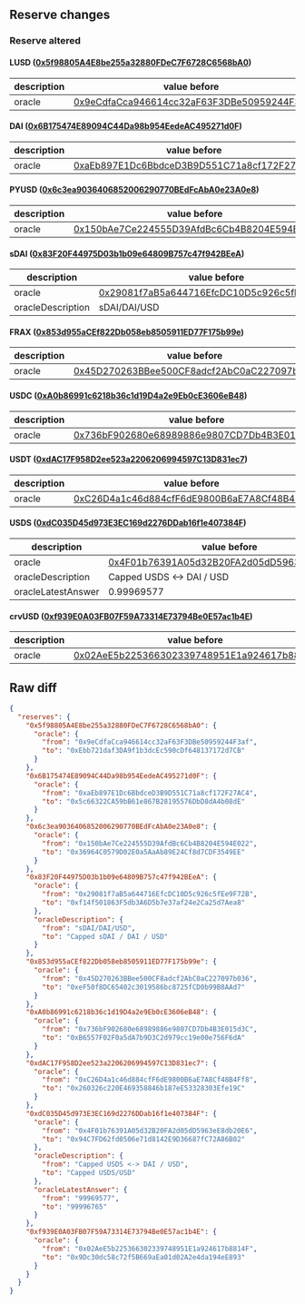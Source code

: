 ## Reserve changes

### Reserve altered

#### LUSD ([0x5f98805A4E8be255a32880FDeC7F6728C6568bA0](https://etherscan.io/address/0x5f98805A4E8be255a32880FDeC7F6728C6568bA0))

| description | value before | value after |
| --- | --- | --- |
| oracle | [0x9eCdfaCca946614cc32aF63F3DBe50959244F3af](https://etherscan.io/address/0x9eCdfaCca946614cc32aF63F3DBe50959244F3af) | [0xEbb721daf3DA9f1b3dcEc590cDf648137172d7CB](https://etherscan.io/address/0xEbb721daf3DA9f1b3dcEc590cDf648137172d7CB) |


#### DAI ([0x6B175474E89094C44Da98b954EedeAC495271d0F](https://etherscan.io/address/0x6B175474E89094C44Da98b954EedeAC495271d0F))

| description | value before | value after |
| --- | --- | --- |
| oracle | [0xaEb897E1Dc6BbdceD3B9D551C71a8cf172F27AC4](https://etherscan.io/address/0xaEb897E1Dc6BbdceD3B9D551C71a8cf172F27AC4) | [0x5c66322CA59bB61e867B28195576DbD8dA4b08dE](https://etherscan.io/address/0x5c66322CA59bB61e867B28195576DbD8dA4b08dE) |


#### PYUSD ([0x6c3ea9036406852006290770BEdFcAbA0e23A0e8](https://etherscan.io/address/0x6c3ea9036406852006290770BEdFcAbA0e23A0e8))

| description | value before | value after |
| --- | --- | --- |
| oracle | [0x150bAe7Ce224555D39AfdBc6Cb4B8204E594E022](https://etherscan.io/address/0x150bAe7Ce224555D39AfdBc6Cb4B8204E594E022) | [0x36964C0579D02E0a5AaAb89E24Cf8d7CDF3549EE](https://etherscan.io/address/0x36964C0579D02E0a5AaAb89E24Cf8d7CDF3549EE) |


#### sDAI ([0x83F20F44975D03b1b09e64809B757c47f942BEeA](https://etherscan.io/address/0x83F20F44975D03b1b09e64809B757c47f942BEeA))

| description | value before | value after |
| --- | --- | --- |
| oracle | [0x29081f7aB5a644716EfcDC10D5c926c5fEe9F72B](https://etherscan.io/address/0x29081f7aB5a644716EfcDC10D5c926c5fEe9F72B) | [0xf14f501863F5db3A6D5b7e37af24e2Ca25d7Aea8](https://etherscan.io/address/0xf14f501863F5db3A6D5b7e37af24e2Ca25d7Aea8) |
| oracleDescription | sDAI/DAI/USD | Capped sDAI / DAI / USD |


#### FRAX ([0x853d955aCEf822Db058eb8505911ED77F175b99e](https://etherscan.io/address/0x853d955aCEf822Db058eb8505911ED77F175b99e))

| description | value before | value after |
| --- | --- | --- |
| oracle | [0x45D270263BBee500CF8adcf2AbC0aC227097b036](https://etherscan.io/address/0x45D270263BBee500CF8adcf2AbC0aC227097b036) | [0xeF50f8DC65402c3019586bc8725fCD0b99B8AAd7](https://etherscan.io/address/0xeF50f8DC65402c3019586bc8725fCD0b99B8AAd7) |


#### USDC ([0xA0b86991c6218b36c1d19D4a2e9Eb0cE3606eB48](https://etherscan.io/address/0xA0b86991c6218b36c1d19D4a2e9Eb0cE3606eB48))

| description | value before | value after |
| --- | --- | --- |
| oracle | [0x736bF902680e68989886e9807CD7Db4B3E015d3C](https://etherscan.io/address/0x736bF902680e68989886e9807CD7Db4B3E015d3C) | [0xB6557F02F0a5dA7b9D3C2d979cc19e00e756F6dA](https://etherscan.io/address/0xB6557F02F0a5dA7b9D3C2d979cc19e00e756F6dA) |


#### USDT ([0xdAC17F958D2ee523a2206206994597C13D831ec7](https://etherscan.io/address/0xdAC17F958D2ee523a2206206994597C13D831ec7))

| description | value before | value after |
| --- | --- | --- |
| oracle | [0xC26D4a1c46d884cfF6dE9800B6aE7A8Cf48B4Ff8](https://etherscan.io/address/0xC26D4a1c46d884cfF6dE9800B6aE7A8Cf48B4Ff8) | [0x260326c220E469358846b187eE53328303Efe19C](https://etherscan.io/address/0x260326c220E469358846b187eE53328303Efe19C) |


#### USDS ([0xdC035D45d973E3EC169d2276DDab16f1e407384F](https://etherscan.io/address/0xdC035D45d973E3EC169d2276DDab16f1e407384F))

| description | value before | value after |
| --- | --- | --- |
| oracle | [0x4F01b76391A05d32B20FA2d05dD5963eE8db20E6](https://etherscan.io/address/0x4F01b76391A05d32B20FA2d05dD5963eE8db20E6) | [0x94C7FD62fd0506e71d8142E9D36687fC72A86B02](https://etherscan.io/address/0x94C7FD62fd0506e71d8142E9D36687fC72A86B02) |
| oracleDescription | Capped USDS <-> DAI / USD | Capped USDS/USD |
| oracleLatestAnswer | 0.99969577 | 0.99996765 |


#### crvUSD ([0xf939E0A03FB07F59A73314E73794Be0E57ac1b4E](https://etherscan.io/address/0xf939E0A03FB07F59A73314E73794Be0E57ac1b4E))

| description | value before | value after |
| --- | --- | --- |
| oracle | [0x02AeE5b225366302339748951E1a924617b8814F](https://etherscan.io/address/0x02AeE5b225366302339748951E1a924617b8814F) | [0x9Dc30dc58c72f5B669aEa01d02A2e4da194eE893](https://etherscan.io/address/0x9Dc30dc58c72f5B669aEa01d02A2e4da194eE893) |


## Raw diff

```json
{
  "reserves": {
    "0x5f98805A4E8be255a32880FDeC7F6728C6568bA0": {
      "oracle": {
        "from": "0x9eCdfaCca946614cc32aF63F3DBe50959244F3af",
        "to": "0xEbb721daf3DA9f1b3dcEc590cDf648137172d7CB"
      }
    },
    "0x6B175474E89094C44Da98b954EedeAC495271d0F": {
      "oracle": {
        "from": "0xaEb897E1Dc6BbdceD3B9D551C71a8cf172F27AC4",
        "to": "0x5c66322CA59bB61e867B28195576DbD8dA4b08dE"
      }
    },
    "0x6c3ea9036406852006290770BEdFcAbA0e23A0e8": {
      "oracle": {
        "from": "0x150bAe7Ce224555D39AfdBc6Cb4B8204E594E022",
        "to": "0x36964C0579D02E0a5AaAb89E24Cf8d7CDF3549EE"
      }
    },
    "0x83F20F44975D03b1b09e64809B757c47f942BEeA": {
      "oracle": {
        "from": "0x29081f7aB5a644716EfcDC10D5c926c5fEe9F72B",
        "to": "0xf14f501863F5db3A6D5b7e37af24e2Ca25d7Aea8"
      },
      "oracleDescription": {
        "from": "sDAI/DAI/USD",
        "to": "Capped sDAI / DAI / USD"
      }
    },
    "0x853d955aCEf822Db058eb8505911ED77F175b99e": {
      "oracle": {
        "from": "0x45D270263BBee500CF8adcf2AbC0aC227097b036",
        "to": "0xeF50f8DC65402c3019586bc8725fCD0b99B8AAd7"
      }
    },
    "0xA0b86991c6218b36c1d19D4a2e9Eb0cE3606eB48": {
      "oracle": {
        "from": "0x736bF902680e68989886e9807CD7Db4B3E015d3C",
        "to": "0xB6557F02F0a5dA7b9D3C2d979cc19e00e756F6dA"
      }
    },
    "0xdAC17F958D2ee523a2206206994597C13D831ec7": {
      "oracle": {
        "from": "0xC26D4a1c46d884cfF6dE9800B6aE7A8Cf48B4Ff8",
        "to": "0x260326c220E469358846b187eE53328303Efe19C"
      }
    },
    "0xdC035D45d973E3EC169d2276DDab16f1e407384F": {
      "oracle": {
        "from": "0x4F01b76391A05d32B20FA2d05dD5963eE8db20E6",
        "to": "0x94C7FD62fd0506e71d8142E9D36687fC72A86B02"
      },
      "oracleDescription": {
        "from": "Capped USDS <-> DAI / USD",
        "to": "Capped USDS/USD"
      },
      "oracleLatestAnswer": {
        "from": "99969577",
        "to": "99996765"
      }
    },
    "0xf939E0A03FB07F59A73314E73794Be0E57ac1b4E": {
      "oracle": {
        "from": "0x02AeE5b225366302339748951E1a924617b8814F",
        "to": "0x9Dc30dc58c72f5B669aEa01d02A2e4da194eE893"
      }
    }
  }
}
```